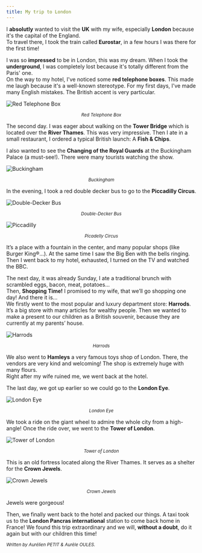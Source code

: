 ```yaml
---
title: My trip to London
---
```

I **absolutly** wanted to visit the **UK** with my wife, especially **London** because it's the capital of the England.  
To travel there, I took the train called **Eurostar**, in a few hours I was there for the first time!  

I was so **impressed** to be in London, this was my dream. When I took the **underground**, I was completely lost because it's totally different from the Paris' one.  
On the way to my hotel, I've noticed some **red telephone boxes**. This made me laugh because it's a well-known stereotype. For my first days, I've made many English mistakes. The British accent is very particular.  

![Red Telephone Box](/img/PHONE_BOX.jpg "Red Telephone Box")<center><small><i class="img-caption">Red Telephone Box</i></small></center>

The second day. I was eager about walking on the **Tower Bridge** which is located over the **River Thames**. This was very impressive. Then I ate in a small restaurant, I ordered a typical British launch: A **Fish & Chips**.  

I also wanted to see the **Changing of the Royal Guards** at the Buckingham Palace (a must-see!). There were many tourists watching the show.  

![Buckingham](/img/BUCKINGHAM.jpg "Buckingham")<center><small><i class="img-caption">Buckingham</i></small></center>

In the evening, I took a red double decker bus to go to the **Piccadilly Circus**.  

![Double-Decker Bus](/img/redBus.jpg "Double-Decker Bus")<center><small><i class="img-caption">Double-Decker Bus</i></small></center>

![Piccadilly](/img/PICADELLY.jpg "Piccadilly")<center><small><i class="img-caption">Picadelly Circus</i></small></center>


It’s a place with a fountain in the center, and many popular shops (like Burger King®…). At the same time I saw the Big Ben with the bells ringing. Then I went back to my hotel, exhausted, I turned on the TV and watched the BBC.  

The next day, it was already Sunday, I ate a traditional brunch with scrambled eggs, bacon, meat, potatoes…  
Then, **Shopping Time!** I promised to my wife, that we’ll go shopping one day! And there it is...  
We firstly went to the most popular and luxury department store: **Harrods**. It’s a big store with many articles for wealthy people. Then we wanted to make a present to our children as a British souvenir, because they are currently at my parents’ house.  

![Harrods](/img/HARRODS.jpg "Harrods")<center><small><i class="img-caption">Harrods</i></small></center>

We also went to **Hamleys** a very famous toys shop of London. There, the vendors are very kind and welcoming! The shop is extremely huge with many flours.  
Right after my wife ruined me, we went back at the hotel.  

The last day, we got up earlier so we could go to the **London Eye**.  

![London Eye](/img/LONDON_EYE.jpg "London Eye")<center><small><i class="img-caption">London Eye</i></small></center>

We took a ride on the giant wheel to admire the whole city from a high-angle! Once the ride over, we went to the **Tower of London**.  

![Tower of London](/img/Tower_of_london.jpg "Tower Of London")<center><small><i class="img-caption">Tower of London</i></small></center>  

This is an old fortress located along the River Thames. It serves as a shelter for the **Crown Jewels**.  

![Crown Jewels](/img/CROWN_JEWELS.jpg "Crown Jewels")<center><small><i class="img-caption">Crown Jewels</i></small></center>  

Jewels were gorgeous!  

Then, we finally went back to the hotel and packed our things. A taxi took us to the **London Pancras international** station to come back home in France! We found this trip extraordinary and we will, **without a doubt**, do it again but with our children this time!  

<small><i>Written by Aurélien PETIT & Aurèle OULES.</i></small>
